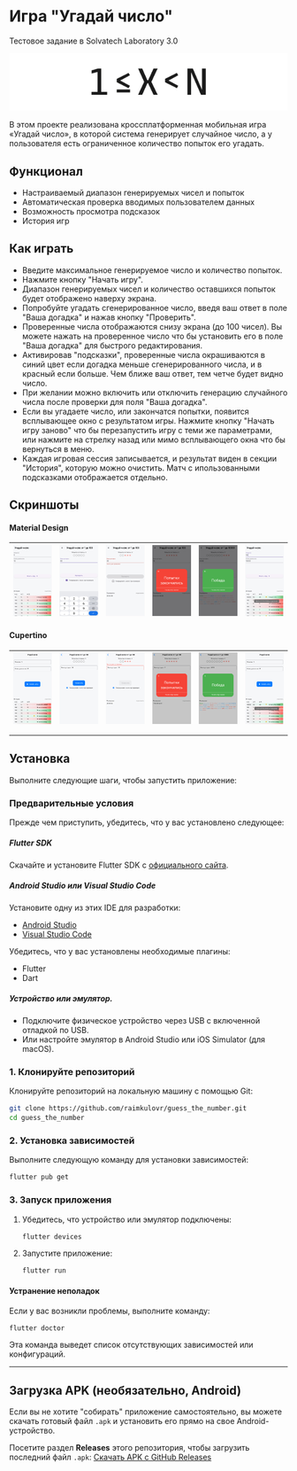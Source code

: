# Игра "Угадай число"

Тестовое задание в Solvatech Laboratory 3.0

<p align="center">
  <img src="assets/screenshots/banner.png" width="600px" alt="Баннер Игры Угадай число">
</p>

В этом проекте реализована кроссплатформенная мобильная игра «Угадай число», в которой система генерирует случайное число, а у пользователя есть ограниченное количество попыток его угадать.


## Функционал

- Настраиваемый диапазон генерируемых чисел и попыток
- Автоматическая проверка вводимых пользователем данных
- Возможность просмотра подсказок
- История игр

## Как играть

- Введите максимальное генерируемое число и количество попыток.
- Нажмите кнопку "Начать игру".
- Диапазон генерируемых чисел и количество оставшихся попыток будет отображено наверху экрана.
- Попробуйте угадать сгенерированное число, введя ваш ответ в поле "Ваша догадка" и нажав кнопку "Проверить".
- Проверенные числа отображаются снизу экрана (до 100 чисел). Вы можете нажать на проверенное число что бы установить его в поле "Ваша догадка" для быстрого редактирования.
- Активировав "подсказки", проверенные числа окрашиваются в синий цвет если догадка меньше сгенерированного числа, и в красный если больше. Чем ближе ваш ответ, тем четче будет видно число.
- При желании можно включить или отключить генерацию случайного числа после проверки для поля "Ваша догадка".
- Если вы угадаете число, или закончатся попытки, появится всплывающее окно с результатом игры. Нажмите кнопку "Начать игру заново" что бы перезапустить игру с теми же параметрами, или нажмите на стрелку назад или мимо всплывающего окна что бы вернуться в меню.
- Каждая игровая сессия записывается, и результат виден в секции "История", которую можно очистить. Матч с ипользованными подсказками отображается отдельно.

## Скриншоты

#### Material Design

| ![image](assets/screenshots/Screenshot-1.jpg) | ![image](assets/screenshots/Screenshot-2.jpg) | ![image](assets/screenshots/Screenshot-3.jpg) | ![image](assets/screenshots/Screenshot-4.jpg) | ![image](assets/screenshots/Screenshot-5.jpg) | ![image](assets/screenshots/Screenshot-6.jpg) |
| ------------------------------------------- | ------------------------------------------- | ------------------------------------------- | ------------------------------------------- | ------------------------------------------- | ------------------------------------------- |

#### Cupertino

| ![image](assets/screenshots/Screenshot-7.jpg) | ![image](assets/screenshots/Screenshot-8.jpg) | ![image](assets/screenshots/Screenshot-9.jpg) | ![image](assets/screenshots/Screenshot-10.jpg) | ![image](assets/screenshots/Screenshot-11.jpg) | ![image](assets/screenshots/Screenshot-12.jpg) |
| ------------------------------------------- | ------------------------------------------- | ------------------------------------------- | -------------------------------------------- | -------------------------------------------- | -------------------------------------------- |

---

## Установка

Выполните следующие шаги, чтобы запустить приложение:

### Предварительные условия

Прежде чем приступить, убедитесь, что у вас установлено следующее:

##### **Flutter SDK**

Скачайте и установите Flutter SDK с [официального сайта](https://docs.flutter.dev/get-started/install).

##### **Android Studio или Visual Studio Code**

Установите одну из этих IDE для разработки:

- [Android Studio](https://developer.android.com/studio)
- [Visual Studio Code](https://code.visualstudio.com/)

Убедитесь, что у вас установлены необходимые плагины:

- Flutter
- Dart

##### **Устройство или эмулятор**.

- Подключите физическое устройство через USB с включенной отладкой по USB.
- Или настройте эмулятор в Android Studio или iOS Simulator (для macOS).

### 1. Клонируйте репозиторий

Клонируйте репозиторий на локальную машину с помощью Git:

```bash
git clone https://github.com/raimkulovr/guess_the_number.git
cd guess_the_number
```

### 2. Установка зависимостей

Выполните следующую команду для установки зависимостей:

```bash
flutter pub get
```

### 3. Запуск приложения

1. Убедитесь, что устройство или эмулятор подключены:

   ```bash
   flutter devices
   ```
2. Запустите приложение:

   ```bash
   flutter run
   ```

#### Устранение неполадок

Если у вас возникли проблемы, выполните команду:

```bash
flutter doctor
```

Эта команда выведет список отсутствующих зависимостей или конфигураций.


---


## Загрузка APK (необязательно, Android)

Если вы не хотите "собирать" приложение самостоятельно, вы можете скачать готовый файл `.apk` и установить его прямо на свое Android-устройство.

Посетите раздел **Releases** этого репозитория, чтобы загрузить последний файл `.apk`:
[Скачать APK с GitHub Releases](https://github.com/raimkulovr/guess_the_number/releases)
